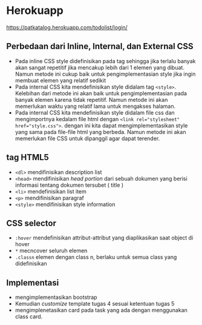 # Herokuapp
https://patkatalog.herokuapp.com/todolist/login/

## Perbedaan dari Inline, Internal, dan External CSS
- Pada inline CSS style didefinisikan pada tag sehingga jika terlalu banyak akan sangat repetitif jika mencakup lebih dari 1 elemen yang dibuat. Namun metode ini cukup baik untuk pengimplementasian style
jika ingin membuat elemen yang relatif sedikit
- Pada internal CSS kita mendefinisikan style didalam tag `<style>`. Kelebihan dari metode ini akan baik untuk pengimplementasian pada banyak elemen karena tidak repetitif. 
Namun metode ini akan memerlukan waktu yang relatif lama untuk mengakses halaman.
- Pada internal CSS kita mendefinisikan style didalam file css dan mengimportnya kedalam file html dengan `<link rel="stylesheet" href="style.css">`. dengan ini kita dapat mengimplementasikan style yang sama pada file-file html yang berbeda. 
Namun metode ini akan memerlukan file CSS untuk dipanggil agar dapat terender.

## tag HTML5
- `<dl>` mendifinisikan description list
- `<head>` mendifinisikan _head portion_ dari sebuah dokumen yang berisi informasi tentang dokumen tersubet ( title )
- `<li>` mendefinisikan list item
- `<p>` mendifinisikan paragraf
- `<style>` mendifinisikan style information

## CSS selector
- `:hover` mendefinisikan attribut-attribut yang diaplikasikan saat object di hover
- `*` mecncover seluruh elemen
- `.classn` elemen dengan class n, berlaku untuk semua class yang didefinisikan

## Implementasi
- mengimplementasikan bootstrap
- Kemudian _customize_ template tugas 4 sesuai ketentuan tugas 5
- mengimplenetasikan card pada task yang ada dengan menggunakan class card.
